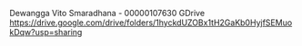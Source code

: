 Dewangga Vito Smaradhana - 00000107630
GDrive
https://drive.google.com/drive/folders/1hyckdUZOBx1tH2GaKb0HyjfSEMuokDqw?usp=sharing  
